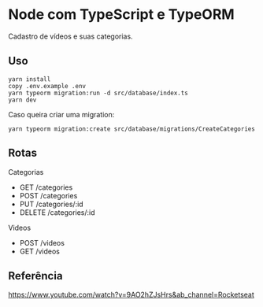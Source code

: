 # Node com TypeScript e TypeORM
Cadastro de vídeos e suas categorias.

## Uso
````
yarn install
copy .env.example .env
yarn typeorm migration:run -d src/database/index.ts
yarn dev
````

Caso queira criar uma migration:
````
yarn typeorm migration:create src/database/migrations/CreateCategories
````

## Rotas
Categorias
- GET /categories
- POST /categories
- PUT /categories/:id
- DELETE /categories/:id

Videos
- POST /videos
- GET /videos

## Referência
https://www.youtube.com/watch?v=9AO2hZJsHrs&ab_channel=Rocketseat
